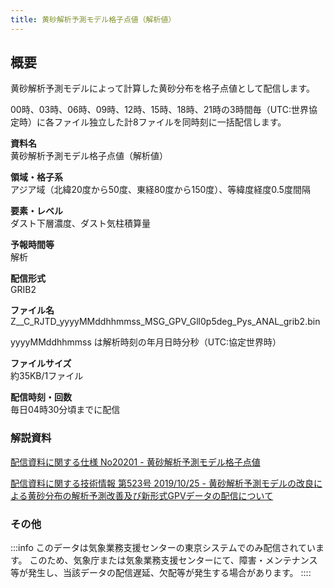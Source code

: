 ```yaml
---
title: 黄砂解析予測モデル格子点値（解析値）
---
```


## 概要
黄砂解析予測モデルによって計算した黄砂分布を格子点値として配信します。

00時、03時、06時、09時、12時、15時、18時、21時の3時間毎（UTC:世界協定時）に各ファイル独立した計8ファイルを同時刻に一括配信します。

**資料名** <br/>
黄砂解析予測モデル格子点値（解析値）

**領域・格子系** <br/>
アジア域（北緯20度から50度、東経80度から150度）、等緯度経度0.5度間隔

**要素・レベル** <br/>
ダスト下層濃度、ダスト気柱積算量

**予報時間等** <br/>
解析

**配信形式** <br/>
GRIB2

**ファイル名** <br/>
Z__C_RJTD_yyyyMMddhhmmss_MSG_GPV_Gll0p5deg_Pys_ANAL_grib2.bin

yyyyMMddhhmmss は解析時刻の年月日時分秒（UTC:協定世界時）

**ファイルサイズ** <br/>
約35KB/1ファイル

**配信時刻・回数** <br/>
毎日04時30分頃までに配信


### 解説資料
[配信資料に関する仕様 No20201 - 黄砂解析予測モデル格子点値](https://www.data.jma.go.jp/suishin/shiyou/pdf/no20201)


[配信資料に関する技術情報 第523号 2019/10/25 - 黄砂解析予測モデルの改良による黄砂分布の解析予測改善及び新形式GPVデータの配信について](https://dmdata.jp/docs/jma/technical/523.pdf)


### その他

:::info
このデータは気象業務支援センターの東京システムでのみ配信されています。
このため、気象庁または気象業務支援センターにて、障害・メンテナンス等が発生し、当該データの配信遅延、欠配等が発生する場合があります。
::::
